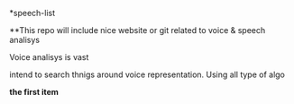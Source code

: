 *speech-list

**This  repo will include nice website or git related to voice & speech analisys

Voice analisys is vast

intend to search thnigs around voice representation. Using all type of algo

**the first item**


